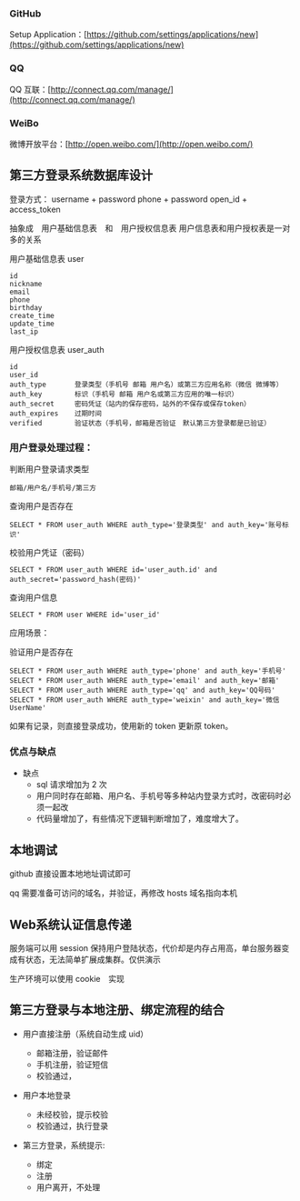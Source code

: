 ### GitHub

Setup Application：[https://github.com/settings/applications/new](https://github.com/settings/applications/new)


### QQ

QQ 互联：[http://connect.qq.com/manage/](http://connect.qq.com/manage/)


### WeiBo

微博开放平台：[http://open.weibo.com/](http://open.weibo.com/)


## 第三方登录系统数据库设计

登录方式：
username + password
phone + password
open_id + access_token


抽象成　用户基础信息表　和　用户授权信息表
用户信息表和用户授权表是一对多的关系

用户基础信息表 user
```
id
nickname
email
phone
birthday
create_time
update_time
last_ip
```
用户授权信息表 user_auth
```
id
user_id
auth_type       登录类型（手机号 邮箱 用户名）或第三方应用名称（微信 微博等）
auth_key        标识（手机号 邮箱 用户名或第三方应用的唯一标识）
auth_secret     密码凭证（站内的保存密码，站外的不保存或保存token）
auth_expires    过期时间
verified        验证状态（手机号，邮箱是否验证　默认第三方登录都是已验证）
```

### 用户登录处理过程：

判断用户登录请求类型
```
邮箱/用户名/手机号/第三方
```

查询用户是否存在
```
SELECT * FROM user_auth WHERE auth_type='登录类型' and auth_key='账号标识'
```

校验用户凭证（密码）
```
SELECT * FROM user_auth WHERE id='user_auth.id' and auth_secret='password_hash(密码)'
```

查询用户信息
```
SELECT * FROM user WHERE id='user_id'
```


应用场景：

验证用户是否存在
```
SELECT * FROM user_auth WHERE auth_type='phone' and auth_key='手机号'
SELECT * FROM user_auth WHERE auth_type='email' and auth_key='邮箱'
SELECT * FROM user_auth WHERE auth_type='qq' and auth_key='QQ号码'
SELECT * FROM user_auth WHERE auth_type='weixin' and auth_key='微信UserName'
```
如果有记录，则直接登录成功，使用新的 token 更新原 token。


### 优点与缺点

- 缺点
    - sql 请求增加为 2 次
    - 用户同时存在邮箱、用户名、手机号等多种站内登录方式时，改密码时必须一起改
    - 代码量增加了，有些情况下逻辑判断增加了，难度增大了。

## 本地调试

github 直接设置本地地址调试即可

qq 需要准备可访问的域名，并验证，再修改 hosts 域名指向本机


## Web系统认证信息传递

服务端可以用 session 保持用户登陆状态，代价却是内存占用高，单台服务器变成有状态，无法简单扩展成集群。仅供演示

生产环境可以使用 cookie　实现


## 第三方登录与本地注册、绑定流程的结合

- 用户直接注册（系统自动生成 uid）
    - 邮箱注册，验证邮件
    - 手机注册，验证短信
    - 校验通过，

- 用户本地登录
    - 未经校验，提示校验
    - 校验通过，执行登录

- 第三方登录，系统提示:
    - 绑定
    - 注册
    - 用户离开，不处理

